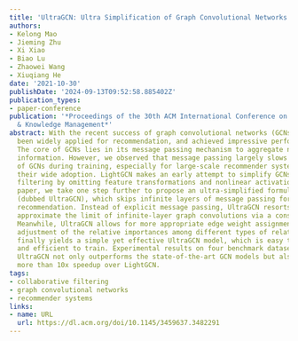 ```yaml
---
title: 'UltraGCN: Ultra Simplification of Graph Convolutional Networks for Recommendation'
authors:
- Kelong Mao
- Jieming Zhu
- Xi Xiao
- Biao Lu
- Zhaowei Wang
- Xiuqiang He
date: '2021-10-30'
publishDate: '2024-09-13T09:52:58.885402Z'
publication_types:
- paper-conference
publication: '*Proceedings of the 30th ACM International Conference on Information
  & Knowledge Management*'
abstract: With the recent success of graph convolutional networks (GCNs), they have
  been widely applied for recommendation, and achieved impressive performance gains.
  The core of GCNs lies in its message passing mechanism to aggregate neighborhood
  information. However, we observed that message passing largely slows down the convergence
  of GCNs during training, especially for large-scale recommender systems, which hinders
  their wide adoption. LightGCN makes an early attempt to simplify GCNs for collaborative
  filtering by omitting feature transformations and nonlinear activations. In this
  paper, we take one step further to propose an ultra-simplified formulation of GCNs
  (dubbed UltraGCN), which skips infinite layers of message passing for efficient
  recommendation. Instead of explicit message passing, UltraGCN resorts to directly
  approximate the limit of infinite-layer graph convolutions via a constraint loss.
  Meanwhile, UltraGCN allows for more appropriate edge weight assignments and flexible
  adjustment of the relative importances among different types of relationships. This
  finally yields a simple yet effective UltraGCN model, which is easy to implement
  and efficient to train. Experimental results on four benchmark datasets show that
  UltraGCN not only outperforms the state-of-the-art GCN models but also achieves
  more than 10x speedup over LightGCN.
tags:
- collaborative filtering
- graph convolutional networks
- recommender systems
links:
- name: URL
  url: https://dl.acm.org/doi/10.1145/3459637.3482291
---
```

